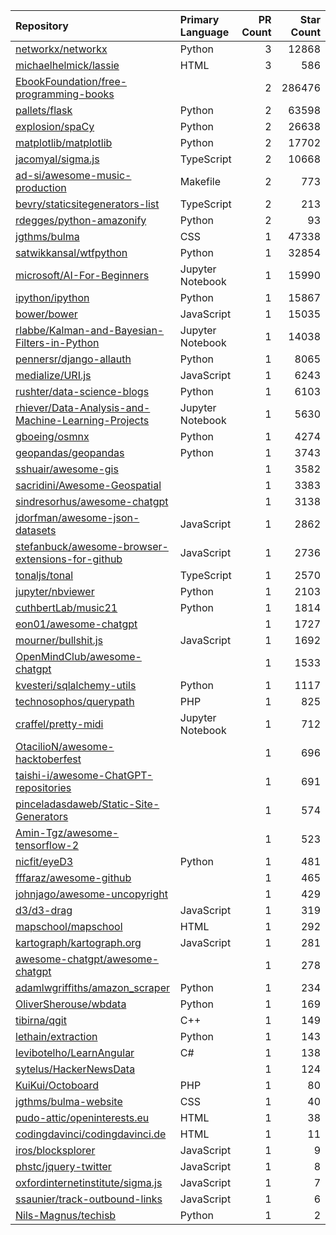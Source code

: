 | Repository | Primary Language | PR Count | Star Count |
| :-- | :-- | --: | --: |
| [networkx/networkx](https://github.com/networkx/networkx) | Python | 3 | 12868 |
| [michaelhelmick/lassie](https://github.com/michaelhelmick/lassie) | HTML | 3 | 586 |
| [EbookFoundation/free-programming-books](https://github.com/EbookFoundation/free-programming-books) |  | 2 | 286476 |
| [pallets/flask](https://github.com/pallets/flask) | Python | 2 | 63598 |
| [explosion/spaCy](https://github.com/explosion/spaCy) | Python | 2 | 26638 |
| [matplotlib/matplotlib](https://github.com/matplotlib/matplotlib) | Python | 2 | 17702 |
| [jacomyal/sigma.js](https://github.com/jacomyal/sigma.js) | TypeScript | 2 | 10668 |
| [ad-si/awesome-music-production](https://github.com/ad-si/awesome-music-production) | Makefile | 2 | 773 |
| [bevry/staticsitegenerators-list](https://github.com/bevry/staticsitegenerators-list) | TypeScript | 2 | 213 |
| [rdegges/python-amazonify](https://github.com/rdegges/python-amazonify) | Python | 2 | 93 |
| [jgthms/bulma](https://github.com/jgthms/bulma) | CSS | 1 | 47338 |
| [satwikkansal/wtfpython](https://github.com/satwikkansal/wtfpython) | Python | 1 | 32854 |
| [microsoft/AI-For-Beginners](https://github.com/microsoft/AI-For-Beginners) | Jupyter Notebook | 1 | 15990 |
| [ipython/ipython](https://github.com/ipython/ipython) | Python | 1 | 15867 |
| [bower/bower](https://github.com/bower/bower) | JavaScript | 1 | 15035 |
| [rlabbe/Kalman-and-Bayesian-Filters-in-Python](https://github.com/rlabbe/Kalman-and-Bayesian-Filters-in-Python) | Jupyter Notebook | 1 | 14038 |
| [pennersr/django-allauth](https://github.com/pennersr/django-allauth) | Python | 1 | 8065 |
| [medialize/URI.js](https://github.com/medialize/URI.js) | JavaScript | 1 | 6243 |
| [rushter/data-science-blogs](https://github.com/rushter/data-science-blogs) | Python | 1 | 6103 |
| [rhiever/Data-Analysis-and-Machine-Learning-Projects](https://github.com/rhiever/Data-Analysis-and-Machine-Learning-Projects) | Jupyter Notebook | 1 | 5630 |
| [gboeing/osmnx](https://github.com/gboeing/osmnx) | Python | 1 | 4274 |
| [geopandas/geopandas](https://github.com/geopandas/geopandas) | Python | 1 | 3743 |
| [sshuair/awesome-gis](https://github.com/sshuair/awesome-gis) |  | 1 | 3582 |
| [sacridini/Awesome-Geospatial](https://github.com/sacridini/Awesome-Geospatial) |  | 1 | 3383 |
| [sindresorhus/awesome-chatgpt](https://github.com/sindresorhus/awesome-chatgpt) |  | 1 | 3138 |
| [jdorfman/awesome-json-datasets](https://github.com/jdorfman/awesome-json-datasets) | JavaScript | 1 | 2862 |
| [stefanbuck/awesome-browser-extensions-for-github](https://github.com/stefanbuck/awesome-browser-extensions-for-github) | JavaScript | 1 | 2736 |
| [tonaljs/tonal](https://github.com/tonaljs/tonal) | TypeScript | 1 | 2570 |
| [jupyter/nbviewer](https://github.com/jupyter/nbviewer) | Python | 1 | 2103 |
| [cuthbertLab/music21](https://github.com/cuthbertLab/music21) | Python | 1 | 1814 |
| [eon01/awesome-chatgpt](https://github.com/eon01/awesome-chatgpt) |  | 1 | 1727 |
| [mourner/bullshit.js](https://github.com/mourner/bullshit.js) | JavaScript | 1 | 1692 |
| [OpenMindClub/awesome-chatgpt](https://github.com/OpenMindClub/awesome-chatgpt) |  | 1 | 1533 |
| [kvesteri/sqlalchemy-utils](https://github.com/kvesteri/sqlalchemy-utils) | Python | 1 | 1117 |
| [technosophos/querypath](https://github.com/technosophos/querypath) | PHP | 1 | 825 |
| [craffel/pretty-midi](https://github.com/craffel/pretty-midi) | Jupyter Notebook | 1 | 712 |
| [OtacilioN/awesome-hacktoberfest](https://github.com/OtacilioN/awesome-hacktoberfest) |  | 1 | 696 |
| [taishi-i/awesome-ChatGPT-repositories](https://github.com/taishi-i/awesome-ChatGPT-repositories) |  | 1 | 691 |
| [pinceladasdaweb/Static-Site-Generators](https://github.com/pinceladasdaweb/Static-Site-Generators) |  | 1 | 574 |
| [Amin-Tgz/awesome-tensorflow-2](https://github.com/Amin-Tgz/awesome-tensorflow-2) |  | 1 | 523 |
| [nicfit/eyeD3](https://github.com/nicfit/eyeD3) | Python | 1 | 481 |
| [fffaraz/awesome-github](https://github.com/fffaraz/awesome-github) |  | 1 | 465 |
| [johnjago/awesome-uncopyright](https://github.com/johnjago/awesome-uncopyright) |  | 1 | 429 |
| [d3/d3-drag](https://github.com/d3/d3-drag) | JavaScript | 1 | 319 |
| [mapschool/mapschool](https://github.com/mapschool/mapschool) | HTML | 1 | 292 |
| [kartograph/kartograph.org](https://github.com/kartograph/kartograph.org) | JavaScript | 1 | 281 |
| [awesome-chatgpt/awesome-chatgpt](https://github.com/awesome-chatgpt/awesome-chatgpt) |  | 1 | 278 |
| [adamlwgriffiths/amazon_scraper](https://github.com/adamlwgriffiths/amazon_scraper) | Python | 1 | 234 |
| [OliverSherouse/wbdata](https://github.com/OliverSherouse/wbdata) | Python | 1 | 169 |
| [tibirna/qgit](https://github.com/tibirna/qgit) | C++ | 1 | 149 |
| [lethain/extraction](https://github.com/lethain/extraction) | Python | 1 | 143 |
| [levibotelho/LearnAngular](https://github.com/levibotelho/LearnAngular) | C# | 1 | 138 |
| [sytelus/HackerNewsData](https://github.com/sytelus/HackerNewsData) |  | 1 | 124 |
| [KuiKui/Octoboard](https://github.com/KuiKui/Octoboard) | PHP | 1 | 80 |
| [jgthms/bulma-website](https://github.com/jgthms/bulma-website) | CSS | 1 | 40 |
| [pudo-attic/openinterests.eu](https://github.com/pudo-attic/openinterests.eu) | HTML | 1 | 38 |
| [codingdavinci/codingdavinci.de](https://github.com/codingdavinci/codingdavinci.de) | HTML | 1 | 11 |
| [iros/blocksplorer](https://github.com/iros/blocksplorer) | JavaScript | 1 | 9 |
| [phstc/jquery-twitter](https://github.com/phstc/jquery-twitter) | JavaScript | 1 | 8 |
| [oxfordinternetinstitute/sigma.js](https://github.com/oxfordinternetinstitute/sigma.js) | JavaScript | 1 | 7 |
| [ssaunier/track-outbound-links](https://github.com/ssaunier/track-outbound-links) | JavaScript | 1 | 6 |
| [Nils-Magnus/techisb](https://github.com/Nils-Magnus/techisb) | Python | 1 | 2 |
